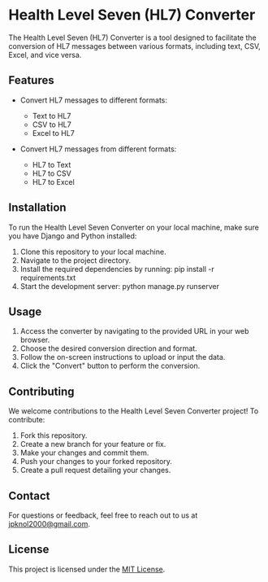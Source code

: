 # Health Level Seven (HL7) Converter

The Health Level Seven (HL7) Converter is a tool designed to facilitate the conversion of HL7 messages between various formats, including text, CSV, Excel, and vice versa.

## Features

- Convert HL7 messages to different formats:
  - Text to HL7
  - CSV to HL7
  - Excel to HL7

- Convert HL7 messages from different formats:
  - HL7 to Text
  - HL7 to CSV
  - HL7 to Excel

## Installation

To run the Health Level Seven Converter on your local machine, make sure you have Django and Python installed:

1. Clone this repository to your local machine.
2. Navigate to the project directory.
3. Install the required dependencies by running: pip install -r requirements.txt
4. Start the development server: python manage.py runserver


## Usage

1. Access the converter by navigating to the provided URL in your web browser.
2. Choose the desired conversion direction and format.
3. Follow the on-screen instructions to upload or input the data.
4. Click the "Convert" button to perform the conversion.

## Contributing

We welcome contributions to the Health Level Seven Converter project! To contribute:

1. Fork this repository.
2. Create a new branch for your feature or fix.
3. Make your changes and commit them.
4. Push your changes to your forked repository.
5. Create a pull request detailing your changes.

## Contact

For questions or feedback, feel free to reach out to us at [jpknol2000@gmail.com](mailto:jpknol2000@gmail.com).

## License

This project is licensed under the [MIT License](LICENSE.txt).


